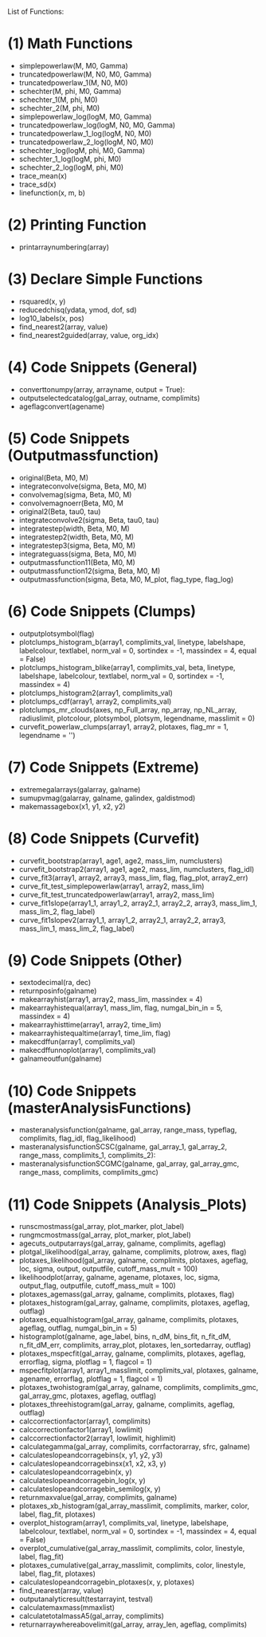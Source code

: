 List of Functions:

# (1) Math Functions
- simplepowerlaw(M, M0, Gamma)
- truncatedpowerlaw(M, N0, M0, Gamma)
- truncatedpowerlaw_1(M, N0, M0)
- schechter(M, phi, M0, Gamma)
- schechter_1(M, phi, M0)
- schechter_2(M, phi, M0)
- simplepowerlaw_log(logM, M0, Gamma)
- truncatedpowerlaw_log(logM, N0, M0, Gamma)
- truncatedpowerlaw_1_log(logM, N0, M0)
- truncatedpowerlaw_2_log(logM, N0, M0)
- schechter_log(logM, phi, M0, Gamma)
- schechter_1_log(logM, phi, M0)
- schechter_2_log(logM, phi, M0)
- trace_mean(x)
- trace_sd(x)
- linefunction(x, m, b)

# (2) Printing Function
- printarraynumbering(array)

# (3) Declare Simple Functions
- rsquared(x, y)
- reducedchisq(ydata, ymod, dof, sd)
- log10_labels(x, pos)
- find_nearest2(array, value)
- find_nearest2guided(array, value, org_idx)

# (4) Code Snippets (General)
- converttonumpy(array, arrayname, output = True):
- outputselectedcatalog(gal_array, outname, complimits)
- ageflagconvert(agename)

# (5) Code Snippets (Outputmassfunction)
- original(Beta, M0, M)
- integrateconvolve(sigma, Beta, M0, M)
- convolvemag(sigma, Beta, M0, M)
- convolvemagnoerr(Beta, M0, M
- original2(Beta, tau0, tau)
- integrateconvolve2(sigma, Beta, tau0, tau)
- integratestep(width, Beta, M0, M)
- integratestep2(width, Beta, M0, M)
- integratestep3(sigma, Beta, M0, M)
- integrateguass(sigma, Beta, M0, M)
- outputmassfunction11(Beta, M0, M)
- outputmassfunction12(sigma, Beta, M0, M)
- outputmassfunction(sigma, Beta, M0, M_plot, flag_type, flag_log)

# (6) Code Snippets (Clumps)
- outputplotsymbol(flag)
- plotclumps_histogram_b(array1, complimits_val, linetype, labelshape, labelcolour, textlabel, norm_val = 0, sortindex = -1, massindex = 4, equal = False)
- plotclumps_histogram_blike(array1, complimits_val, beta, linetype, labelshape, labelcolour, textlabel, norm_val = 0, sortindex = -1, massindex = 4)
- plotclumps_histogram2(array1, complimits_val)
- plotclumps_cdf(array1, array2, complimits_val)
- plotclumps_mr_clouds(axes, np_Full_array, np_array, np_NL_array, radiuslimit, plotcolour, plotsymbol, plotsym, legendname, masslimit = 0)
- curvefit_powerlaw_clumps(array1, array2, plotaxes, flag_mr = 1, legendname = '')

# (7) Code Snippets (Extreme)
- extremegalarrays(galarray, galname)
- sumupvmag(galarray, galname, galindex, galdistmod)
- makemassagebox(x1, y1, x2, y2)

# (8) Code Snippets (Curvefit)
- curvefit_bootstrap(array1, age1, age2, mass_lim, numclusters)
- curvefit_bootstrap2(array1, age1, age2, mass_lim, numclusters, flag_idl)
- curve_fit3(array1, array2, array3, mass_lim, flag, flag_plot, array2_err)
- curve_fit_test_simplepowerlaw(array1, array2, mass_lim)
- curve_fit_test_truncatedpowerlaw(array1, array2, mass_lim)
- curve_fit1slope(array1_1, array1_2, array2_1, array2_2, array3, mass_lim_1, mass_lim_2, flag_label)
- curve_fit1slopev2(array1_1, array1_2, array2_1, array2_2, array3, mass_lim_1, mass_lim_2, flag_label)

# (9) Code Snippets (Other)
- sextodecimal(ra, dec)
- returnposinfo(galname)
- makearrayhist(array1, array2, mass_lim, massindex = 4)
- makearrayhistequal(array1, mass_lim, flag, numgal_bin_in = 5, massindex = 4)
- makearrayhisttime(array1, array2, time_lim)
- makearrayhistequaltime(array1, time_lim, flag)
- makecdffun(array1, complimits_val)
- makecdffunnoplot(array1, complimits_val)
- galnameoutfun(galname)

# (10) Code Snippets (masterAnalysisFunctions)
- masteranalysisfunction(galname, gal_array, range_mass, typeflag, complimits, flag_idl, flag_likelihood)
- masteranalysisfunctionSCSC(galname, gal_array_1, gal_array_2, range_mass, complimits_1, complimits_2):
- masteranalysisfunctionSCGMC(galname, gal_array, gal_array_gmc, range_mass, complimits, complimits_gmc)

# (11) Code Snippets (Analysis_Plots)
- runscmostmass(gal_array, plot_marker, plot_label)
- rungmcmostmass(gal_array, plot_marker, plot_label)
- agecuts_outputarrays(gal_array, galname, complimits, ageflag)
- plotgal_likelihood(gal_array, galname, complimits, plotrow, axes, flag)
- plotaxes_likelihood(gal_array, galname, complimits, plotaxes, ageflag, loc, sigma, output, outputfile, cutoff_mass_mult = 100)
- likelihoodplot(array, galname, agename, plotaxes, loc, sigma, output_flag, outputfile, cutoff_mass_mult = 100)
- plotaxes_agemass(gal_array, galname, complimits, plotaxes, flag)
- plotaxes_histogram(gal_array, galname, complimits, plotaxes, ageflag, outflag)
- plotaxes_equalhistogram(gal_array, galname, complimits, plotaxes, ageflag, outflag, numgal_bin_in = 5)
- histogramplot(galname, age_label, bins, n_dM, bins_fit, n_fit_dM, n_fit_dM_err, complimits, array_plot, plotaxes, len_sortedarray, outflag)
- plotaxes_mspecfit(gal_array, galname, complimits, plotaxes, ageflag, errorflag, sigma, plotflag = 1, flagcol = 1)
- mspecfitplot(array1, array1_masslimit, complimits_val, plotaxes, galname, agename, errorflag, plotflag = 1, flagcol = 1)
- plotaxes_twohistogram(gal_array, galname, complimits, complimits_gmc, gal_array_gmc, plotaxes, ageflag, outflag)
- plotaxes_threehistogram(gal_array, galname, complimits, ageflag, outflag)
- calccorrectionfactor(array1, complimits)
- calccorrectionfactor1(array1, lowlimit)
- calccorrectionfactor2(array1, lowlimit, highlimit)
- calculategamma(gal_array, complimits, corrfactorarray, sfrc, galname)
- calculateslopeandcorragebins(x, y1, y2, y3)
- calculateslopeandcorragebinsx(x1, x2, x3, y)
- calculateslopeandcorragebin(x, y)
- calculateslopeandcorragebin_log(x, y)
- calculateslopeandcorragebin_semilog(x, y)
- returnmaxvalue(gal_array, complimits, galname)
- plotaxes_xb_histogram(gal_array_masslimit, complimits, marker, color, label, flag_fit, plotaxes)
- overplot_histogram(array1, complimits_val, linetype, labelshape, labelcolour, textlabel, norm_val = 0, sortindex = -1, massindex = 4, equal = False)
- overplot_cumulative(gal_array_masslimit, complimits, color, linestyle, label, flag_fit)
- plotaxes_cumulative(gal_array_masslimit, complimits, color, linestyle, label, flag_fit, plotaxes)
- calculateslopeandcorragebin_plotaxes(x, y, plotaxes)
- find_nearest(array, value)
- outputanalyticresult(testarrayint, testval)
- calculatemaxmass(mmaxlist)
- calculatetotalmassA5(gal_array, complimits)
- returnarraywhereabovelimit(gal_array, array_len, ageflag, complimits)